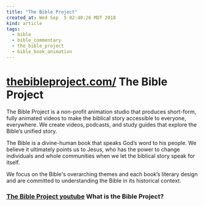 ```yaml
---
title: "The Bible Project"
created_at: Wed Sep  5 02:40:26 MDT 2018
kind: article
tags:
  - bible
  - bible_commentary
  - the_bible_project
  - bible_book_animation
---
```


<h1>
  <a href="https://thebibleproject.com/" target="_blank">thebibleproject.com/</a>
  The Bible Project
</h1>

The Bible Project is a non-profit animation studio that produces
short-form, fully animated videos to make the biblical story accessible
to everyone, everywhere. We create videos, podcasts, and study guides
that explore the Bible’s unified story.

The Bible is a divine-human book that speaks God’s word to his
people. We believe it ultimately points us to Jesus, who has the power
to change individuals and whole communities when we let the biblical
story speak for itself.

We focus on the Bible's overarching themes and each book’s literary
design and are committed to understanding the Bible in its historical
context.

<h3>
  <a href="https://www.youtube.com/watch?v=vFwNZNyDu9k" target="_blank">The Bible Project youtube</a>
  What is the Bible Project?
</h3>

<!--
html boilerplate fragments
<a href="" target="_blank"></a>
<a name=""></a>
<img src="" width="400px">
<ul>
  <li></li>
  <li><a href="" target="_blank"></a></li>
</ul>
<pre>
</pre>
<p style="margin-bottom: 2em;"></p>
<hr style="border: 0; height: 3px; background: #333; background-image: linear-gradient(to right, #ccc, #333, #ccc);">
<pre><code>
</code></pre>
<math xmlns='http://www.w3.org/1998/Math/MathML' display='block'>
</math>
-->
